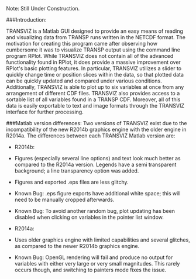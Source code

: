 Note: Still Under Construction.

###Introduction: 

TRANSVIZ is a Matlab GUI designed to provide an easy means of reading and visualizing data from TRANSP runs written in the  NETCDF format.  The motivation for creating this program came after observing how cumbersome it was to visualize TRANSP output using the command line program RPlot.  While TRANSVIZ does not contain all of the advanced functionality found in RPlot, it does provide a massive improvement over RPlot's basic plotting features.  In particular, TRANSVIZ utilizes a slider to quickly change time or position slices within the data, so that plotted data can be quickly updated and compared under various conditions.  Additionally, TRANSVIZ is able to plot up to six variables at once from any arrangement of different CDF files.  TRANSVIZ also provides access to a sortable list of all variables found in a TRANSP CDF.  Moreover, all of this data is easily exportable to text and image formats through the TRANSVIZ interface for further processing.

###Matlab version differences:
Two versions of TRANSVIZ exist due to the incompatibility of the new R2014b graphics engine with the older engine in R2014a.  The differences between each TRANSVIZ Matlab version are:

* R2014b:
 * Figures (especially several line options) and text look much better as compared to the R2014a version.  Legends have a semi transparent background; a line transparency option was added.
 * Figures and exported .eps files are less glitchy.
 * Known Bug: .eps figure exports have additional white space; this will need to be manually cropped afterwards.
 * Known Bug: To avoid another random bug, plot updating has been disabled when clicking on variables in the pointer list window.

* R2014a:
 * Uses older graphics engine with limited capabilities and several glitches, as compared to the newer R2014b graphics engine.
 * Known Bug: OpenGL rendering will fail and produce no output for variables with either very large or very small magnitudes.  This rarely occurs though, and switching to painters mode fixes the issue.